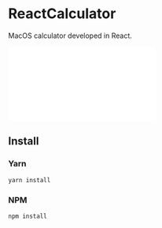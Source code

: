 # ReactCalculator
MacOS calculator developed in React.

![](/calculator/public/calculator.pgn)


## Install
### Yarn
```
yarn install
```
### NPM
```
npm install
```
